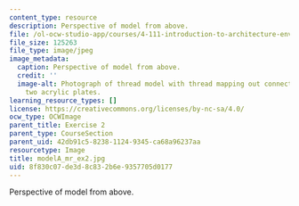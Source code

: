 ```yaml
---
content_type: resource
description: Perspective of model from above.
file: /ol-ocw-studio-app/courses/4-111-introduction-to-architecture-environmental-design-spring-2014/8f830c07de3d8c832b6e9357705d0177_modelA_mr_ex2.jpg
file_size: 125263
file_type: image/jpeg
image_metadata:
  caption: Perspective of model from above.
  credit: ''
  image-alt: Photograph of thread model with thread mapping out connections between
    two acrylic plates.
learning_resource_types: []
license: https://creativecommons.org/licenses/by-nc-sa/4.0/
ocw_type: OCWImage
parent_title: Exercise 2
parent_type: CourseSection
parent_uid: 42db91c5-8238-1124-9345-ca68a96237aa
resourcetype: Image
title: modelA_mr_ex2.jpg
uid: 8f830c07-de3d-8c83-2b6e-9357705d0177
---
```

Perspective of model from above.